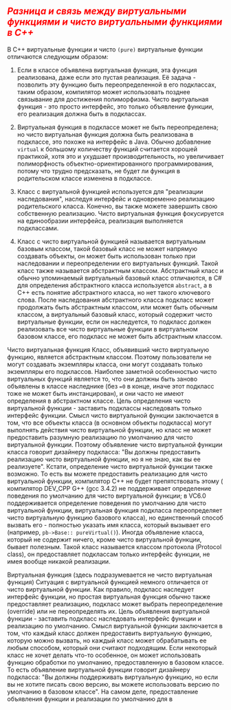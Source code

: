 ## <span style="color:red">*Разница и связь между виртуальными функциями и чисто виртуальными функциями в C++*</span>
В C++ виртуальные функции и чисто `(pure)` виртуальные функции отличаются следующим образом:

1. Если в классе объявлена виртуальная функция, эта функция реализована, даже если это пустая реализация. Её задача -
   позволить эту функцию быть переопределенной в его подклассах, таким образом, компилятор может использовать позднее
   связывание для достижения полиморфизма. Чисто виртуальная функция - это просто интерфейс, это только объявление
   функции, его реализация должна быть в подклассах.

2. Виртуальная функция в подклассе может не быть переопределена; но чисто виртуальная функция должна быть реализована в
   подклассе, это похоже на интерфейс в Java. Обычно добавление `virtual` к большому количеству функций считается
   хорошей практикой, хотя это и ухудшает производительность, но увеличивает полиморфность объектно-ориентированного
   программирования, потому что трудно предсказать, не будет ли функция в родительском классе изменена в подклассе.

3. Класс с виртуальной функцией используется для "реализации наследования", наследуя интерфейс и одновременно реализацию
   родительского класса. Конечно, вы также можете завершить свою собственную реализацию. Чисто виртуальная функция
   фокусируется на единообразии интерфейса, реализация выполняется подклассами.

4. Класс с чисто виртуальной функцией называется виртуальным базовым классом, такой базовый класс не может напрямую
   создавать объекты, он может быть использован только при наследовании и переопределении его виртуальных функций. Такой
   класс также называется абстрактным классом. Абстрактный класс и обычно упоминаемый виртуальный базовый класс
   отличаются, в C# для определения абстрактного класса используется `abstract`, а в C++ есть понятие абстрактного
   класса, но нет такого ключевого слова. После наследования абстрактного класса подкласс может продолжать быть
   абстрактным классом, или может быть обычным классом, а виртуальный базовый класс, который содержит чисто виртуальные
   функции, если он наследуется, то подкласс должен реализовать все чисто виртуальные функции в виртуальном базовом
   классе, его подкласс не может быть абстрактным классом.

Чисто виртуальная функция
Класс, объявивший чисто виртуальную функцию, является абстрактным классом. Поэтому пользователи не могут создавать
экземпляры класса, они могут создавать только экземпляры его подклассов. Наиболее заметной особенностью чисто
виртуальных функций является то, что они должны быть заново объявлены в классе наследнике (без `=0` в конце, иначе этот
подкласс тоже не может быть инстанцирован), и они часто не имеют определения в абстрактном классе. Цель определения
чисто виртуальной функции - заставить подклассы наследовать только интерфейс функции. Смысл чисто виртуальной функции
заключается в том, что все объекты класса (в основном объекты подкласса) могут выполнять действия чисто виртуальной
функции, но класс не может предоставить разумную реализацию по умолчанию для чисто виртуальной функции. Поэтому
объявление чисто виртуальной функции класса говорит дизайнеру подкласса: "Вы должны предоставить реализацию чисто
виртуальной функции, но я не знаю, как вы ее реализуете". Кстати, определение чисто виртуальной функции также возможно.
То есть вы можете предоставить реализацию для чисто виртуальной функции, компилятор C++ не будет препятствовать этому (
компилятор DEV_CPP G++ (gcc 3.4.2) не поддерживает определение поведения по умолчанию для чисто виртуальной функции; в
VC6.0 поддерживается определение поведения по умолчанию для чисто виртуальной функции, виртуальная функция подкласса
переопределяет чисто виртуальную функцию базового класса), но единственный способ вызвать его - полностью указать имя
класса, который вызывает его (например, `pb->Base:: pureVirtual()`). Иногда объявление класса, который не содержит
ничего, кроме чисто виртуальной функции, бывает полезным. Такой класс называется классом протокола (Protocol class), он
предоставляет подклассам только интерфейс функции, не имея вообще никакой реализации.

Виртуальная функция (здесь подразумевается не чисто виртуальная функция)
Ситуация с виртуальной функцией немного отличается от чисто виртуальной функции. Как правило, подкласс наследует
интерфейс функции, но простая виртуальная функция обычно также предоставляет реализацию, подкласс может выбрать
переопределение (override) или не переопределять их. Цель объявления виртуальной функции - заставить подкласс
наследовать интерфейс функции и реализацию по умолчанию. Смысл виртуальной функции заключается в том, что каждый класс
должен предоставить виртуальную функцию, которую можно вызвать, но каждый класс может обрабатывать ее любым способом,
который они считают подходящим. Если некоторый класс не хочет делать что-то особенное, он может использовать функцию
обработки по умолчанию, предоставленную в базовом классе. То есть объявление виртуальной функции говорит дизайнеру
подкласса: "Вы должны поддерживать виртуальную функцию, но если вы не хотите писать свою версию, вы можете использовать
версию по умолчанию в базовом классе". На самом деле, предоставление объявления функции и реализации по умолчанию для в